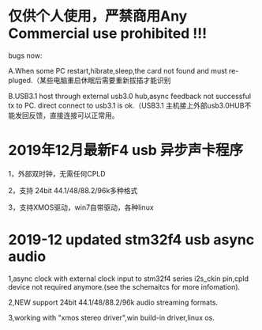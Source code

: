 # 仅供个人使用，严禁商用Any Commercial use prohibited !!!

bugs now:

A.When some PC restart,hibrate,sleep,the card not found and must re-pluged.（某些电脑重启休眠后需要重新拔插才能识别

B.USB3.1 host through external usb3.0 hub,async feedback not successful tx to PC. direct connect to usb3.1 is ok.（USB3.1
主机接上外部usb3.0HUB不能发回反馈，直接连接可以正常用。


# 2019年12月最新F4 usb 异步声卡程序

1，外部双时钟，无需任何CPLD

2，支持 24bit 44.1/48/88.2/96k多种格式

3，支持XMOS驱动，win7自带驱动，各种linux



# 2019-12 updated stm32f4 usb async audio

1,async clock with external clock input to stm32f4 series i2s_ckin pin,cpld device not required anymore.(see the schemaitcs for more infomation).

2,NEW support 24bit 44.1/48/88.2/96k audio streaming formats.

3,working with "xmos stereo driver",win build-in driver,linux os.

